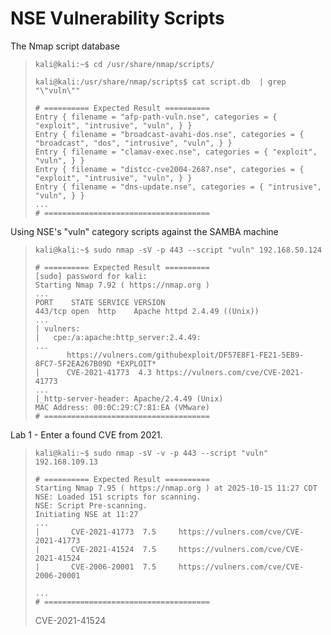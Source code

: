 # NSE Vulnerability Scripts

The Nmap script database
>``` shell
>kali@kali:~$ cd /usr/share/nmap/scripts/
>
>kali@kali:/usr/share/nmap/scripts$ cat script.db  | grep "\"vuln\""
>
># ========== Expected Result ==========
>Entry { filename = "afp-path-vuln.nse", categories = { "exploit", "intrusive", "vuln", } }
>Entry { filename = "broadcast-avahi-dos.nse", categories = { "broadcast", "dos", "intrusive", "vuln", } }
>Entry { filename = "clamav-exec.nse", categories = { "exploit", "vuln", } }
>Entry { filename = "distcc-cve2004-2687.nse", categories = { "exploit", "intrusive", "vuln", } }
>Entry { filename = "dns-update.nse", categories = { "intrusive", "vuln", } }
>...
># =====================================
>```

Using NSE's "vuln" category scripts against the SAMBA machine
>``` shell
>kali@kali:~$ sudo nmap -sV -p 443 --script "vuln" 192.168.50.124
>
># ========== Expected Result ==========
>[sudo] password for kali: 
>Starting Nmap 7.92 ( https://nmap.org )
>...
>PORT    STATE SERVICE VERSION
>443/tcp open  http    Apache httpd 2.4.49 ((Unix))
>...
>| vulners: 
>|   cpe:/a:apache:http_server:2.4.49:
>...
>        https://vulners.com/githubexploit/DF57E8F1-FE21-5EB9-8FC7-5F2EA267B09D	*EXPLOIT*
>|     	CVE-2021-41773	4.3	https://vulners.com/cve/CVE-2021-41773
>...
>|_http-server-header: Apache/2.4.49 (Unix)
>MAC Address: 00:0C:29:C7:81:EA (VMware)
># =====================================
>```

Lab 1 - Enter a found CVE from 2021.
>``` shell
>kali@kali:~$ sudo nmap -sV -v -p 443 --script "vuln" 192.168.109.13
>
># ========== Expected Result ==========
>Starting Nmap 7.95 ( https://nmap.org ) at 2025-10-15 11:27 CDT
>NSE: Loaded 151 scripts for scanning.
>NSE: Script Pre-scanning.
>Initiating NSE at 11:27
>...
>|       CVE-2021-41773  7.5     https://vulners.com/cve/CVE-2021-41773
>|       CVE-2021-41524  7.5     https://vulners.com/cve/CVE-2021-41524
>|       CVE-2006-20001  7.5     https://vulners.com/cve/CVE-2006-20001
>
>...
># =====================================
>```
>CVE-2021-41524
